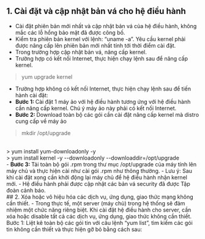 ## 1.	Cài đặt và cập nhật bản vá cho hệ điều hành 
-	Cài đặt phiên bản mới nhất và cập nhật bản vá của hệ điều hành, không mắc các lỗ hổng bảo mật đã được công bố.
-	Kiểm tra phiên bản kernel với lệnh: “uname -a”. Yêu cầu kernel phải được nâng cấp lên phiên bản mới nhất tính tới thời điểm cài đặt.
-	Trong trường hợp cập nhật bản vá, nâng cấp kernel.
-	Trường hợp có kết nối Internet, thực hiện chạy lệnh sau để nâng cấp kernel.
>   yum upgrade kernel 
-	Trường hợp không có kết nối Internet, thực hiện chạy lệnh sau để tiến hành cài đặt:
-   <b> Bước 1: </b> Cài đặt 1 máy ảo với hệ điều hành tương ứng với hệ điều hành cần nâng cấp kernel. Chú ý máy ảo này phải có kết nối Internet.
-	<b> Bước 2: </b> Download toàn bộ các gói cần cài đặt nâng cấp kernel mà distro cung cấp về máy ảo
>    mkdir /opt/upgrade
</br>
>    yum install yum-downloadonly -y
</br>
>    yum install kernel -y --downloadonly --downloaddir=/opt/upgrade
</br>
-	<b> Bước 3: </b>Tải toàn bộ gói .rpm trong thư mục /opt/upgrade của máy tính lên máy chủ và thực hiện cài như cài gói .rpm như thông thường.
-   Lưu ý: Sau khi cài đặt xong cần khởi động lại máy chủ để hệ điều hành nhận kernel mới.
-	Hệ điều hành phải được cập nhật các bản vá security đã được Tập đoàn cảnh báo.
</br>
## 2.	Xóa hoặc vô hiệu hóa các dịch vụ, ứng dụng, giao thức mạng không cần thiết.
- Trong thực tế, một server (máy chủ) trong hệ thống sẽ đảm nhiệm một chức năng riêng biệt. Khi cài đặt hệ điều hành cho server, cần xóa hoặc disable tất cả các dịch vụ, ứng dụng, giao thức không cần thiết.
  Bước 1: Liệt kê toàn bộ các gói tin với câu lệnh “yum list”, tìm kiếm các gói tin không cần thiết và thực hiện gỡ bỏ bằng cách sau:
